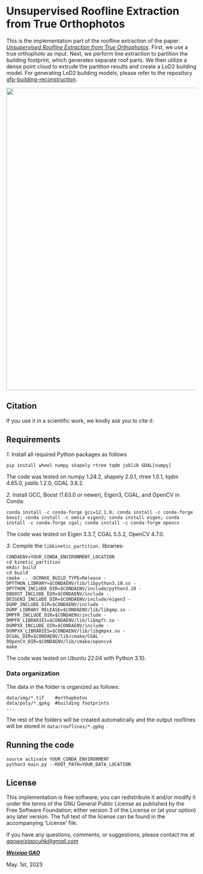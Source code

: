 # Unsupervised Roofline Extraction from True Orthophotos
This is the implementation part of the roofline extraction of the paper: [*Unsupervised Roofline Extraction from True Orthophotos*](https://3dbag.nl/en/viewer). 
First, we use a true orthophoto as input. 
Next, we perform line extraction to partition the building footprint, which generates separate roof parts. 
We then utilize a dense point cloud to extrude the partition results and create a LoD2 building model. For generating LoD2 building models, please refer to the repository [gfp-building-reconstruction](https://github.com/geoflow3d/gfp-building-reconstruction).

<div align="center">    
<img src="images/pipeline_all.jpg" width="800px" />
</div>

## Citation

If you use it in a scientific work, we kindly ask you to cite it:

[//]: # (<div class="filteredelement"><strong>Unsupervised Roofline Extraction from True Orthophotos</strong>. Weixiao Gao, Ravi Peters, and Jantien Stoter. )

[//]: # (<em> ISPRS Journal of Photogrammetry and Remote Sensing</em> 196 &#40;2023&#41; 32-44. <br/><a href="https://www.sciencedirect.com/science/article/pii/S0924271622003355"><i class="fas fa-external-link-alt"></i> PDF</a> <a href="#myref" data-toggle="collapse"><i class="fas fa-caret-square-down"></i> BibTeX</a> )

[//]: # (<div id="myref" class="collapse" tabindex="-1">)

[//]: # (<pre class="bibtex">@article{sum2021,)

[//]: # (author = {Weixiao Gao and Liangliang Nan and Bas Boom and Hugo Ledoux},)

[//]: # (title = {PSSNet: Planarity-sensible Semantic Segmentation of large-scale urban meshes},)

[//]: # (journal = {ISPRS Journal of Photogrammetry and Remote Sensing},)

[//]: # (volume = {196},)

[//]: # (pages = {32-44},)

[//]: # (year={2023},)

[//]: # (issn = {0924-2716},)

[//]: # (doi = {10.1016/j.isprsjprs.2022.12.020},)

[//]: # (url = {https://www.sciencedirect.com/science/article/pii/S0924271622003355},)

[//]: # (})

[//]: # (</pre></div></div>)


## Requirements 

*1.* Install all required Python packages as follows
```
pip install wheel numpy shapely rtree tqdm joblib GDAL[numpy]
```
The code was tested on numpy 1.24.2, shapely 2.0.1, rtree 1.0.1, tqdm 4.65.0, joblib 1.2.0, GDAL 3.6.2. 

*2.* Install GCC, Boost (1.63.0 or newer), Eigen3, CGAL, and OpenCV in Conda:
```
conda install -c conda-forge gcc=12.1.0; conda install -c conda-forge boost; conda install -c omnia eigen3; conda install eigen; conda install -c conda-forge cgal; conda install -c conda-forge opencv
```
The code was tested on Eigen 3.3.7, CGAL 5.5.2, OpenCV 4.7.0.

*3.* Compile the ```libkinetic_partition.``` libraries:
```
CONDAENV=YOUR_CONDA_ENVIRONMENT_LOCATION
cd kinetic_partition
mkdir build
cd build
cmake .. -DCMAKE_BUILD_TYPE=Release -DPYTHON_LIBRARY=$CONDAENV/lib/libpython3.10.so -DPYTHON_INCLUDE_DIR=$CONDAENV/include/python3.10 -DBOOST_INCLUDE_DIR=$CONDAENV/include -DEIGEN3_INCLUDE_DIR=$CONDAENV/include/eigen3 -DGMP_INCLUDE_DIR=$CONDAENV/include -DGMP_LIBRARY_RELEASE=$CONDAENV/lib/libgmp.so -DMPFR_INCLUDE_DIR=$CONDAENV/include -DMPFR_LIBRARIES=$CONDAENV/lib/libmpfr.so -DGMPXX_INCLUDE_DIR=$CONDAENV/include -DGMPXX_LIBRARIES=$CONDAENV/lib/libgmpxx.so -DCGAL_DIR=$CONDAENV/lib/cmake/CGAL -DOpenCV_DIR=$CONDAENV/lib/cmake/opencv4
make
```
The code was tested on Ubuntu 22.04 with Python 3.10.

### Data organization
The data in the folder is organized as follows:
```
data/img/*.tif    #orthophotos
data/poly/*.gpkg  #building footprints
...
```
The rest of the folders will be created automatically and the output rooflines will be stored in ```data/rooflines/*.gpkg ```.

## Running the code
```
source activate YOUR_CONDA_ENVIRONMENT
python3 main.py --ROOT_PATH=YOUR_DATA_LOCATION
```

## License
This implementation is free software; you can redistribute it and/or modify it under the terms of the 
GNU General Public License as published by the Free Software Foundation; either version 3
of the License or (at your option) any later version. The full text of the license can be
found in the accompanying 'License' file.

If you have any questions, comments, or suggestions, please contact me at <i>gaoweixiaocuhk@gmail.com</i>

[<b><i>Weixiao GAO</i></b>](https://3d.bk.tudelft.nl/weixiao/)

May. 1st, 2023
